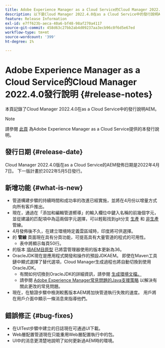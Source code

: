 ```yaml
---
title: Adobe Experience Manager as a Cloud Service的Cloud Manager 2022.4.0發行說明
description: 以下是Cloud Manager 2022.4.0在as a Cloud Service中的發行說明AEM。
feature: Release Information
exl-id: e7ff623b-aeca-40a6-bf48-98af270a4117
source-git-commit: 458d63c27bb2ab4d09237aa3ecb96c0f6d5e67ed
workflow-type: tm+mt
source-wordcount: '399'
ht-degree: 1%

---
```


# Adobe Experience Manager as a Cloud Service的Cloud Manager 2022.4.0發行說明 {#release-notes}

本頁記錄了Cloud Manager 2022.4.0在as a Cloud Service中的發行說明AEM。

>[!NOTE]
>
>請參閱 [此頁](/help/release-notes/release-notes-cloud/release-notes-current.md) 為Adobe Experience Manager as a Cloud Service提供的本發行說明。

## 發行日期 {#release-date}

Cloud Manager 2022.4.0版在as a Cloud Service的AEM發佈日期是2022年4月7日。 下一版計畫於2022年5月5日發行。

## 新增功能 {#what-is-new}

* 管道構建步驟的持續時間和成功率的改進已經實施，並將在4月份以增量方式向所有客戶推出。
* 現在，通過在「添加和編輯管道嚮導」的輸入欄位中鍵入名稱的前幾個字元，並從建議的匹配項中為這兩個字元選擇，可以輕鬆找到git分支 [生產](/help/implementing/cloud-manager/configuring-pipelines/configuring-production-pipelines.md) 和 [非生產](/help/implementing/cloud-manager/configuring-pipelines/configuring-non-production-pipelines.md) 管線。
* 4月發佈後不久，在建立環境時定義雲區域時，印度將可供選擇。
* 的 **管線** 頁面現在具有分頁功能，可提高具有大量管道的程式的可用性。
   * 表中將顯示每頁50行。
* 的版本 [項AEM目原型](https://experienceleague.adobe.com/docs/experience-manager-core-components/using/developing/archetype/overview.html) 已將雲管理器使用的版本更新為36。
* OracleJDK現在是應用程式開發和操作的預設JDKAEM。 即使在Maven工具鏈中顯式選擇了替代選項，Cloud Manager生成過程也將自動切換到使用OracleJDK。
   * 有關如何切換到OracleJDK的詳細資訊，請參閱 [生成環境文檔。](/help/implementing/cloud-manager/getting-access-to-aem-in-cloud/build-environment-details.md#using-java-support)
   * 請參閱 [Adobe Experience Manager常見問題的Java支援策略](https://experienceleague.adobe.com/docs/experience-manager-65/assets/Java_Policy_for_Adobe_Experience_Manager.pdf) 以解決有關此更改的常見問題。
* 現在，在驗證步驟中檢測較舊版本AEM將加快管道執行失敗的速度。 用戶將在用戶介面中顯示一條消息來指導他們。

## 錯誤修正 {#bug-fixes}

* 在UITest步驟中建立的日誌現在可通過UI下載。
* Web層配置管道現在只能重用Web層配置執行中的包。
* UI中的消息更清楚地說明了如何更新過AEM時的環境。
